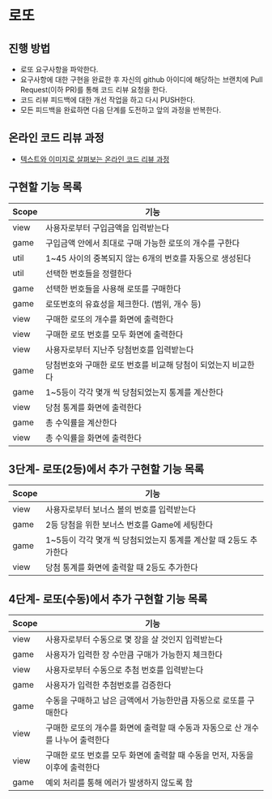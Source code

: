 # 로또
## 진행 방법
* 로또 요구사항을 파악한다.
* 요구사항에 대한 구현을 완료한 후 자신의 github 아이디에 해당하는 브랜치에 Pull Request(이하 PR)를 통해 코드 리뷰 요청을 한다.
* 코드 리뷰 피드백에 대한 개선 작업을 하고 다시 PUSH한다.
* 모든 피드백을 완료하면 다음 단계를 도전하고 앞의 과정을 반복한다.

## 온라인 코드 리뷰 과정
* [텍스트와 이미지로 살펴보는 온라인 코드 리뷰 과정](https://github.com/next-step/nextstep-docs/tree/master/codereview)


## 구현할 기능 목록
|Scope|기능|
|---|---|
|view|사용자로부터 구입금액을 입력받는다
|game|구입금액 안에서 최대로 구매 가능한 로또의 개수를 구한다
|util|1~45 사이의 중복되지 않는 6개의 번호를 자동으로 생성된다
|util|선택한 번호들을 정렬한다
|game|선택한 번호들을 사용해 로또를 구매한다
|game|로또번호의 유효성을 체크한다. (범위, 개수 등)
|view|구매한 로또의 개수를 화면에 출력한다
|view|구매한 로또 번호를 모두 화면에 출력한다
|view|사용자로부터 지난주 당첨번호를 입력받는다
|game|당첨번호와 구매한 로또 번호를 비교해 당첨이 되었는지 비교한다
|game|1~5등이 각각 몇개 씩 당첨되었는지 통계를 계산한다
|view|당첨 통계를 화면에 출력한다
|game|총 수익률을 계산한다
|view|총 수익률을 화면에 출력한다

## 3단계- 로또(2등)에서 추가 구현할 기능 목록
|Scope|기능|
|---|---|
|view|사용자로부터 보너스 볼의 번호를 입력받는다
|game|2등 당첨을 위한 보너스 번호를 Game에 세팅한다
|game|1~5등이 각각 몇개 씩 당첨되었는지 통계를 계산할 때 2등도 추가한다
|view|당첨 통계를 화면에 출력할 때 2등도 추가한다

## 4단계- 로또(수동)에서 추가 구현할 기능 목록
|Scope|기능|
|---|---|
|view|사용자로부터 수동으로 몇 장을 살 것인지 입력받는다
|game|사용자가 입력한 장 수만큼 구매가 가능한지 체크한다
|view|사용자로부터 수동으로 추첨 번호를 입력받는다
|game|사용자가 입력한 추첨번호를 검증한다
|game|수동을 구매하고 남은 금액에서 가능한만큼 자동으로 로또를 구매한다
|view|구매한 로또의 개수를 화면에 출력할 때 수동과 자동으로 산 개수를 나누어 출력한다
|view|구매한 로또 번호를 모두 화면에 출력할 때 수동을 먼저, 자동을 이후에 출력한다
|game|예외 처리를 통해 에러가 발생하지 않도록 함